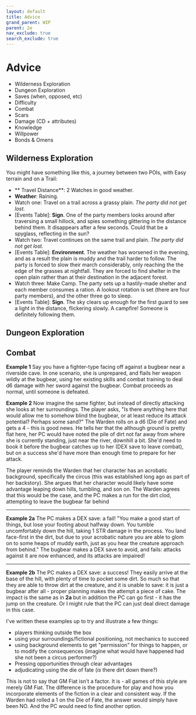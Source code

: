 ```yaml
---
layout: default
title: Advice
grand_parent: WIP
parent: 2e
nav_exclude: true
search_exclude: true
---
```


# Advice

- Wilderness Exploration
- Dungeon Exploration
- Saves (when, opposed, etc)
- Difficulty
- Combat
- Scars
- Damage (CD + attributes)
- Knowledge
- Willpower
- Bonds & Omens

## Wilderness Exploration

You might have something like this, a journey between two POIs, with Easy terrain and on a Trail:
- ** Travel Distance**: 2 Watches in good weather.
- **Weather**: Raining. 
- Watch one: Travel on a trail across a grassy plain. _The party did not get lost._
 - [Events Table]: **Sign**. One of the party members looks around after traversing a small hillock, and spies something glittering in the distance behind them. It disappears after a few seconds. Could that be a spyglass, reflecting in the sun?
- Watch two: Travel continues on the same trail and plain. _The party did not get lost._
 - [Events Table]: **Environment**. The weather has worsened in the evening, and as a result the plain is muddy and the trail harder to follow.  The party is forced to slow their march considerably, only reaching the the edge of the grasses at nightfall. They are forced to find shelter in the open plain rather than at their destination in the adjacent forest.
- Watch three: Make Camp. The party sets up a hastily-made shelter and each member consumes a ration. A lookout rotation is set (there are four party members), and the other three go to sleep. 
 - [Events Table]: **Sign**. The sky clears up enough for the first guard to see a light in the distance, flickering slowly. A campfire! Someone is definitely following them.

## Dungeon Exploration

## Combat

**Example 1**
Say you have a fighter-type facing off against a bugbear near a riverside cave. In one scenario, she is unprepared, and flails her weapon wildly at the bugbear, using her existing skills and combat training to deal d6 damage with her sword against the bugbear. Combat proceeds as normal, until someone is defeated.

**Example 2**
Now imagine the same fighter, but instead of directly attacking she looks at her surroundings. The player asks, "Is there anything here that would allow me to somehow blind the bugbear, or at least reduce its attack potential? Perhaps some sand?" The Warden rolls on a d6 (Die of Fate) and gets a 4 - this is good news. He tells her that the although ground is pretty flat here, her PC would have noted the pile of dirt not far away from where she is currently standing, just near the river, downhill a bit. She'd need to book it before the bugbear catches up to her (DEX save to leave combat), but on a success she'd have more than enough time to prepare for her attack. 

The player reminds the Warden that her character has an acrobatic background, specifically the circus (this was established long ago as part of her backstory). She argues that her character would likely have some advantage leaping down hills, tumbling, and son on. The Warden agrees that this would be the case, and the PC makes a run for the dirt clod, attempting to leave the bugbear far behind

---
**Example 2a**
The PC makes a DEX save: a fail! "You make a good start of things, but lose your footing about halfway down. You tumble uncomfortably down the hill, taking 1 STR damage in the process. You land face-first in the dirt, but due to your acrobatic nature you are able to glom on to some heaps of muddy earth, just as you hear the creature approach from behind." The bugbear makes a DEX save to avoid, and fails: attacks against it are now enhanced, and its attacks are impaired!

---
**Example 2b**
The PC makes a DEX save: a success! They easily arrive at the base of the hill, with plenty of time to pocket some dirt. So much so that they are able to throw dirt at the creature, and it is unable to save: it is just a bugbear after all - proper planning makes the attempt a piece of cake. The impact is the same as in **2a** but in addition the PC can go first - it has the jump on the creature. Or I might rule that the PC can just deal direct damage in this case.

I've written these examples up to try and illustrate a few things:
- players thinking outside the box
- using your surroundings/fictional positioning, not mechanics to succeed
- using background elements to get "permission" for things to happen, or to modify the consequences (imagine what would have happened had she not been a circus performer?)
- Pressing opportunities through clear advantages
- adjudicating using the die of fate (_is_ there dirt down there?)

This is not to say that GM Fiat isn't a factor. It is - all games of this style are merely GM Fiat. The difference is the procedure for play and how you incorporate elements of the fiction in a clear and consistent way.
If the Warden had rolled a 1 on the Die of Fate, the answer would simply have been NO. And the PC would need to find another option.